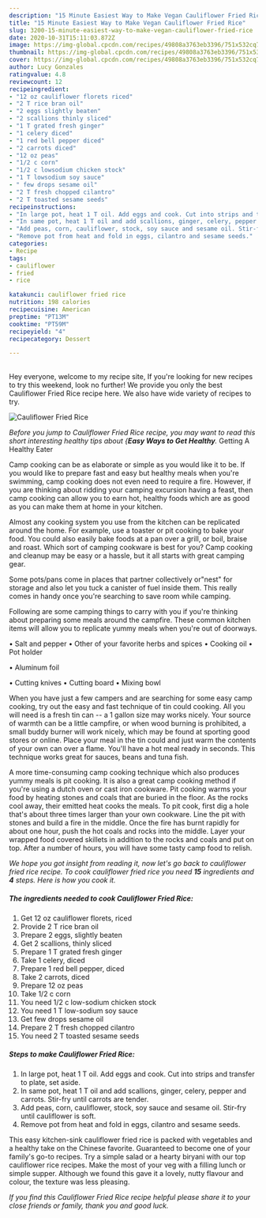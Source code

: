 ```yaml
---
description: "15 Minute Easiest Way to Make Vegan Cauliflower Fried Rice"
title: "15 Minute Easiest Way to Make Vegan Cauliflower Fried Rice"
slug: 3200-15-minute-easiest-way-to-make-vegan-cauliflower-fried-rice
date: 2020-10-31T15:11:03.872Z
image: https://img-global.cpcdn.com/recipes/49808a3763eb3396/751x532cq70/cauliflower-fried-rice-recipe-main-photo.jpg
thumbnail: https://img-global.cpcdn.com/recipes/49808a3763eb3396/751x532cq70/cauliflower-fried-rice-recipe-main-photo.jpg
cover: https://img-global.cpcdn.com/recipes/49808a3763eb3396/751x532cq70/cauliflower-fried-rice-recipe-main-photo.jpg
author: Lucy Gonzales
ratingvalue: 4.8
reviewcount: 12
recipeingredient:
- "12 oz cauliflower florets riced"
- "2 T rice bran oil"
- "2 eggs slightly beaten"
- "2 scallions thinly sliced"
- "1 T grated fresh ginger"
- "1 celery diced"
- "1 red bell pepper diced"
- "2 carrots diced"
- "12 oz peas"
- "1/2 c corn"
- "1/2 c lowsodium chicken stock"
- "1 T lowsodium soy sauce"
- " few drops sesame oil"
- "2 T fresh chopped cilantro"
- "2 T toasted sesame seeds"
recipeinstructions:
- "In large pot, heat 1 T oil. Add eggs and cook. Cut into strips and transfer to plate, set aside."
- "In same pot, heat 1 T oil and add scallions, ginger, celery, pepper and carrots. Stir-fry until carrots are tender."
- "Add peas, corn, cauliflower, stock, soy sauce and sesame oil. Stir-fry until cauliflower is soft."
- "Remove pot from heat and fold in eggs, cilantro and sesame seeds."
categories:
- Recipe
tags:
- cauliflower
- fried
- rice

katakunci: cauliflower fried rice 
nutrition: 198 calories
recipecuisine: American
preptime: "PT13M"
cooktime: "PT59M"
recipeyield: "4"
recipecategory: Dessert

---
```

<br>
Hey everyone, welcome to my recipe site, If you're looking for new recipes to try this weekend, look no further! We provide you only the best Cauliflower Fried Rice recipe here. We also have wide variety of recipes to try.
<br>


![Cauliflower Fried Rice](https://img-global.cpcdn.com/recipes/49808a3763eb3396/751x532cq70/cauliflower-fried-rice-recipe-main-photo.jpg)

<i>Before you jump to Cauliflower Fried Rice recipe, you may want to read this short interesting healthy tips about {<strong>Easy Ways to Get Healthy</strong>.</i>
Getting A Healthy Eater

    
Camp cooking can be as elaborate or simple as you would like it to be. If you would like to prepare fast and easy but healthy meals when you're swimming, camp cooking does not even need to require a fire. However, if you are thinking about ridding your camping excursion having a feast, then camp cooking can allow you to earn hot, healthy foods which are as good as you can make them at home in your kitchen.

 Almost any cooking system you use from the kitchen can be replicated around the home. For example, use a toaster or pit cooking to bake your food. You could also easily bake foods at a pan over a grill, or boil, braise and roast. Which sort of camping cookware is best for you? Camp cooking and cleanup may be easy or a hassle, but it all starts with great camping gear.

Some pots/pans come in places that partner collectively or"nest" for storage and also let you tuck a canister of fuel inside them. This really comes in handy once you're searching to save room while camping.

Following are some camping things to carry with you if you're thinking about preparing some meals around the campfire. These common kitchen items will allow you to replicate yummy meals when you're out of doorways.

• Salt and pepper
• Other of your favorite herbs and spices
• Cooking oil
• Pot holder

• Aluminum foil

• Cutting knives
• Cutting board
• Mixing bowl


When you have just a few campers and are searching for some easy camp cooking, try out the easy and fast technique of tin could cooking. All you will need is a fresh tin can -- a 1 gallon size may works nicely. Your source of warmth can be a little campfire, or when wood burning is prohibited, a small buddy burner will work nicely, which may be found at sporting good stores or online. Place your meal in the tin could and just warm the contents of your own can over a flame. You'll have a hot meal ready in seconds.  This technique works great for sauces, beans and tuna fish.

A more time-consuming camp cooking technique which also produces yummy meals is pit cooking.  It is also a great camp cooking method if you're using a dutch oven or cast iron cookware. Pit cooking warms your food by heating stones and coals that are buried in the floor. As the rocks cool away, their emitted heat cooks the meals. To pit cook, first dig a hole that's about three times larger than your own cookware. Line the pit with stones and build a fire in the middle. Once the fire has burnt rapidly for about one hour, push the hot coals and rocks into the middle. Layer your wrapped food covered skillets in addition to the rocks and coals and put on top. After a number of hours, you will have some tasty camp food to relish.


<i>We hope you got insight from reading it, now let's go back to cauliflower fried rice recipe. To cook cauliflower fried rice you need <strong>15</strong> ingredients and <strong>4</strong> steps. Here is how you cook it.
</i>

##### The ingredients needed to cook Cauliflower Fried Rice:

1. Get 12 oz cauliflower florets, riced
1. Provide 2 T rice bran oil
1. Prepare 2 eggs, slightly beaten
1. Get 2 scallions, thinly sliced
1. Prepare 1 T grated fresh ginger
1. Take 1 celery, diced
1. Prepare 1 red bell pepper, diced
1. Take 2 carrots, diced
1. Prepare 12 oz peas
1. Take 1/2 c corn
1. You need 1/2 c low-sodium chicken stock
1. You need 1 T low-sodium soy sauce
1. Get  few drops sesame oil
1. Prepare 2 T fresh chopped cilantro
1. You need 2 T toasted sesame seeds


##### Steps to make Cauliflower Fried Rice:

1. In large pot, heat 1 T oil. Add eggs and cook. Cut into strips and transfer to plate, set aside.
1. In same pot, heat 1 T oil and add scallions, ginger, celery, pepper and carrots. Stir-fry until carrots are tender.
1. Add peas, corn, cauliflower, stock, soy sauce and sesame oil. Stir-fry until cauliflower is soft.
1. Remove pot from heat and fold in eggs, cilantro and sesame seeds.


This easy kitchen-sink cauliflower fried rice is packed with vegetables and a healthy take on the Chinese favorite. Guaranteed to become one of your family&#39;s go-to recipes. Try a simple salad or a hearty biryani with our top cauliflower rice recipes. Make the most of your veg with a filling lunch or simple supper. Although we found this gave it a lovely, nutty flavour and colour, the texture was less pleasing. 

<i>If you find this Cauliflower Fried Rice recipe helpful please share it to your close friends or family, thank you and good luck.</i>
